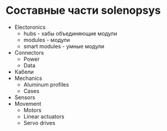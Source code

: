 # Составные части solenopsys


- Electoronics
  - hubs - хабы объединяющие модули
  - modules - модули
  - smart modules - умные модули
- Connectors 
  - Power 
  - Data
- Кабели
- Mechanics 
  - Aluminum profiles
  - Cases
- Sensors
- Movement
  - Motors 
  - Linear actuators
  - Servo drives
